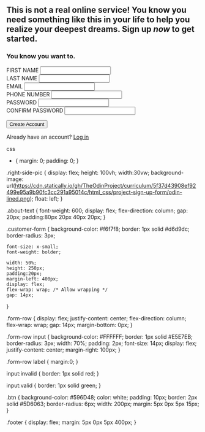 <!DOCTYPE html>
<html lang="en">
<head>
    <meta charset="UTF-8">
    <meta name="viewport" content="width=device-width, initial-scale=1.0">
    <link rel="stylesheet" href="/style.css">
    <title>Document</title>
</head>
<body>
    <div>
        <img src="https://images.unsplash.com/photo-1668625597153-bbce4d21ebec?q=80&w=1887&auto=format&fit=crop&ixlib=rb-4.0.3&ixid=M3wxMjA3fDB8MHxwaG90by1wYWdlfHx8fGVufDB8fHx8fA%3D%3D" alt="" class="right-side-pic">
    </div>
    <div class="about-text">
         <h2>This is not a real online service! You know you need something like
          this in your life to help you realize your deepest dreams. Sign up
          <em>now</em> to get started.</h2>
        <h3>You <span>know</span> you want to.</h3>
      </div>
      <form action="" method="get" class="customer-form">
        <div class='form-row'>
            <label for='full-name'>FIRST NAME</label>
            <input id='full-name' name='full-name' type='text'/>
          </div>
          <div class='form-row'>
            <label for='last-name'>LAST NAME</label>
            <input id='last-name' name='last-name' type='text'/>
          </div>
          <div class='form-row'>
            <label for='email'>EMAIL</label>
            <input id='email' name='email' type='email'/>
          </div>
          <div class='form-row'>
            <label for='phone-number'>PHONE NUMBER</label>
            <input id='phone-number' name='phone-number' type='number'/>
          </div>
          <div class='form-row'>
            <label for='password'>PASSWORD</label>
            <input id='password' name='password' type='password'/>
          </div>
          <div class='form-row'>
            <label for='confirm-password'>CONFIRM PASSWORD</label>
            <input id='confirm-password' name='password' type='password'/>
          </div>
      </form>
      <button class="btn">Create Account</button>
      <p class="footer">Already have an account? <a href="">Log in</a></p>
</body>
</html>

css

* {
    margin: 0;
    padding: 0;
}

.right-side-pic {
    display: flex;
    height: 100vh;
    width:30vw;
    background-image: url(https://cdn.statically.io/gh/TheOdinProject/curriculum/5f37d43908ef92499e95a9b90fc3cc291a95014c/html_css/project-sign-up-form/odin-lined.png);
    float: left;
}

.about-text {
    font-weight: 600;
    display: flex;
    flex-direction: column;
    gap: 20px;
    padding:80px 20px 40px 20px;
}

.customer-form {
    background-color: #f6f7f8;
    border: 1px solid #d6d9dc;
    border-radius: 3px;

    font-size: x-small;
    font-weight: bolder;

    width: 50%;
    height: 250px;
    padding:20px;
    margin-left: 400px;
    display: flex;
    flex-wrap: wrap; /* Allow wrapping */
    gap: 14px;
}

.form-row {
    display: flex;
    justify-content: center;
    flex-direction: column;
    flex-wrap: wrap;
    gap: 14px;
    margin-bottom: 0px;
}

.form-row input {
    background-color: #FFFFFF;
    border: 1px solid #E5E7EB;
    border-radius: 3px;
    width: 70%;
    padding: 2px;
    font-size: 14px;
    display: flex;
    justify-content: center;
    margin-right: 100px;
  }
  
  .form-row label {
    margin:0;
  }

  input:invalid {
  border: 1px solid red;
}

  input:valid {
  border: 1px solid green;
} 

.btn {
    background-color: #596D48;
    color: white;
    padding: 10px;
    border: 2px solid #5D6063;
    border-radius: 6px; 
    width: 200px;
    margin: 5px 0px 5px 15px;
}

.footer {
    display: flex;
    margin: 5px 0px 5px 400px;
}
